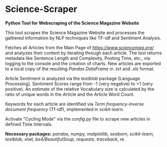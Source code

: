 # Science-Scraper
**Python Tool for Webscraping of the Science Magazine Website**

This tool scrapes the Science Magazine Website and processes the gathered information by NLP techniques like TF-idf and Sentiment Analysis.

Fetches all Articles from the Main Page of *https://www.sciencemag.org/* and analyzes their content by iterating through each article. The tool returns metadata like Sentence Length and Complexity, Posting Time, etc., via logging to the console and the creation of charts. New articles are exported to a local copy of the resulting *Pandas DataFrame* in *.txt* and *.xls* format.

Article Sentiment is analyzed via the *textblob* package [Language Processing]. Sentiment Scores range from -1 (very negative) to +1 (very positive). An estimate of the relative Vocabulary size is calculated by the ratio of unique words in the Article and the Article Word Count.

Keywords for each article are identified via *Term frequency-inverse document frequency* (Tf-idf), implemented in *scikit-learn*.

Activate "Cycling Mode" via the *config.py* file to scrape new articles in defined Time Intervals.


**Necessary packages:**
*pandas, numpy, matplotlib, seaborn, scikit-learn, textblob, xlwt, bs4/BeautifulSoup, requests, traceback, re.*

